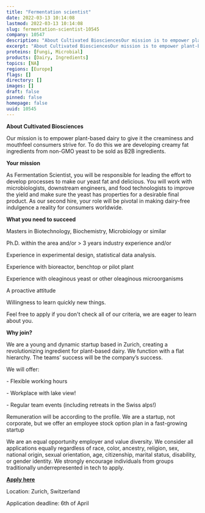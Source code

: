 ```yaml
---
title: "Fermentation scientist"
date: 2022-03-13 10:14:08
lastmod: 2022-03-13 10:14:08
slug: fermentation-scientist-10545
company: 10547
description: "About Cultivated BiosciencesOur mission is to empower plant-based dairy to give it the creaminess and mouthfeel consumers strive for. To do this we are developing creamy fat ingredients from non-GMO yeast to be sold as B2B ingredients.Your mission"
excerpt: "About Cultivated BiosciencesOur mission is to empower plant-based dairy to give it the creaminess and mouthfeel consumers strive for. To do this we are developing creamy fat ingredients from non-GMO yeast to be sold as B2B ingredients.Your mission"
proteins: [Fungi, Microbial]
products: [Dairy, Ingredients]
topics: [NA]
regions: [Europe]
flags: []
directory: []
images: []
draft: false
pinned: false
homepage: false
uuid: 10545
---
```

<p><strong>About Cultivated Biosciences</strong></p>
<p>Our mission is to empower plant-based dairy to give it the creaminess and mouthfeel consumers strive for. To do this we are developing creamy fat ingredients from non-GMO yeast to be sold as B2B ingredients.</p>
<p><strong>Your mission</strong></p>
<p>As Fermentation Scientist, you will be responsible for leading the effort to develop processes to make our yeast fat and delicious. You will work with microbiologists, downstream engineers, and food technologists to improve the yield and make sure the yeast has properties for a desirable final product. As our second hire, your role will be pivotal in making dairy-free indulgence a reality for consumers worldwide.</p>
<p><strong>What you need to succeed</strong></p>
<p>Masters in Biotechnology, Biochemistry, Microbiology or similar</p>
<p>Ph.D. within the area and/or &gt; 3 years industry experience and/or </p>
<p>Experience in experimental design, statistical data analysis.</p>
<p>Experience with bioreactor, benchtop or pilot plant</p>
<p>Experience with oleaginous yeast or other oleaginous microorganisms</p>
<p>A proactive attitude</p>
<p>Willingness to learn quickly new things. </p>
<p>Feel free to apply if you don't check all of our criteria, we are eager to learn about you.</p>
<p><strong>Why join?</strong></p>
<p>We are a young and dynamic startup based in Zurich, creating a revolutionizing ingredient for plant-based dairy. We function with a flat hierarchy. The teams’ success will be the company’s success. </p>
<p>We will offer:</p>
<p>- Flexible working hours</p>
<p>- Workplace with lake view!</p>
<p>- Regular team events (including retreats in the Swiss alps!)</p>
<p>Remuneration will be according to the profile. We are a startup, not corporate, but we offer an employee stock option plan in a fast-growing startup</p>
<p>We are an equal opportunity employer and value diversity. We consider all applications equally regardless of race, color, ancestry, religion, sex, national origin, sexual orientation, age, citizenship, marital status, disability, or gender identity. We strongly encourage individuals from groups traditionally underrepresented in tech to apply.</p>
<p><a href="https://forms.gle/sPyaqy3aMRJE83Kh7"><strong><u>Apply here</u></strong></a></p>
<p>Location: Zurich, Switzerland</p>
<p>Application deadline: 6th of April</p>
